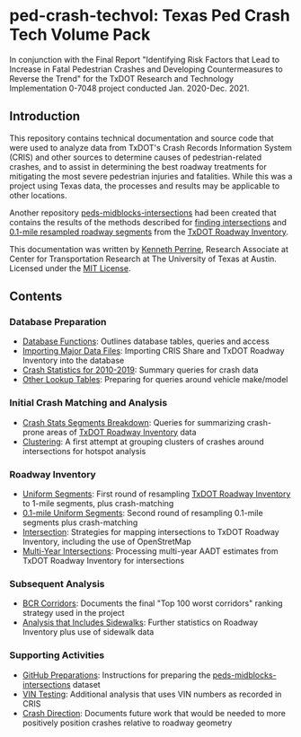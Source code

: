 # ped-crash-techvol: Texas Ped Crash Tech Volume Pack

In conjunction with the Final Report "Identifying Risk Factors that Lead to Increase in Fatal Pedestrian Crashes and Developing Countermeasures to Reverse the Trend" for the TxDOT Research and Technology Implementation 0-7048 project conducted Jan. 2020-Dec. 2021.

## Introduction

This repository contains technical documentation and source code that were used to analyze data from TxDOT's Crash Records Information System (CRIS) and other sources to determine causes of pedestrian-related crashes, and to assist in determining the best roadway treatments for mitigating the most severe pedestrian injuries and fatalities. While this was a project using Texas data, the processes and results may be applicable to other locations.

Another repository [peds-midblocks-intersections](https://github.com/ut-ctr-nmc/peds-midblocks-intersections) had been created that contains the results of the methods described for [finding intersections](doc/intersections.md) and [0.1-mile resampled roadway segments](doc/uniform_seg_10.md) from the [TxDOT Roadway Inventory](https://www.txdot.gov/inside-txdot/division/transportation-planning/roadway-inventory.html).

This documentation was written by [Kenneth Perrine](mailto:kperrine@utexas.edu), Research Associate at Center for Transportation Research at The University of Texas at Austin. Licensed under the [MIT License](LICENSE).

## Contents

### Database Preparation

* [Database Functions](doc/database.md): Outlines database tables, queries and access
* [Importing Major Data Files](doc/db_import.md): Importing CRIS Share and TxDOT Roadway Inventory into the database
* [Crash Statistics for 2010-2019](doc/crash_stats_2010-2019.md): Summary queries for crash data
* [Other Lookup Tables](doc/other_lookups.md): Preparing for queries around vehicle make/model

### Initial Crash Matching and Analysis

* [Crash Stats Segments Breakdown](doc/crash_stats_seg.md): Queries for summarizing crash-prone areas of [TxDOT Roadway Inventory](https://www.txdot.gov/inside-txdot/division/transportation-planning/roadway-inventory.html) data
* [Clustering](doc/clustering.md): A first attempt at grouping clusters of crashes around intersections for hotspot analysis

### Roadway Inventory

* [Uniform Segments](doc/uniform_seg.md): First round of resampling [TxDOT Roadway Inventory](https://www.txdot.gov/inside-txdot/division/transportation-planning/roadway-inventory.html) to 1-mile segments, plus crash-matching
* [0.1-mile Uniform Segments](doc/uniform_seg_10.md): Second round of resampling 0.1-mile segments plus crash-matching
* [Intersection](doc/intersections.md): Strategies for mapping intersections to TxDOT Roadway Inventory, including the use of OpenStretMap
* [Multi-Year Intersections](doc/multi_year_ints.md): Processing multi-year AADT estimates from TxDOT Roadway Inventory for intersections

### Subsequent Analysis

* [BCR Corridors](doc/bcr_corridors.md): Documents the final "Top 100 worst corridors" ranking strategy used in the project
* [Analysis that Includes Sidewalks](doc/sidewalks.md): Further statistics on Roadway Inventory plus use of sidewalk data

### Supporting Activities

* [GitHub Preparations](doc/prep_github.md): Instructions for preparing the [peds-midblocks-intersections](https://github.com/ut-ctr-nmc/peds-midblocks-intersections) dataset
* [VIN Testing](doc/vin_testing.md): Additional analysis that uses VIN numbers as recorded in CRIS
* [Crash Direction](doc/crash_direction.md): Documents future work that would be needed to more positively position crashes relative to roadway geometry
